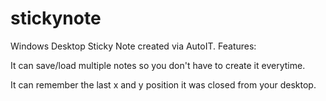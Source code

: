 # stickynote
Windows Desktop Sticky Note created via AutoIT.
Features:

It can save/load multiple notes so you don't have to create it everytime.

It can remember the last x and y position it was closed from your desktop.

